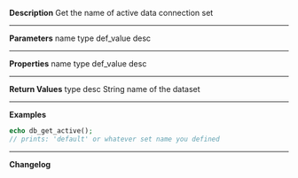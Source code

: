 **Description**
Get the name of active data connection set

--------
**Parameters**
name	type	def_value	desc


--------
**Properties**
name	type	def_value	desc


--------
**Return Values**
type	desc
String	name of the dataset

--------
**Examples**
```php
echo db_get_active();
// prints: 'default' or whatever set name you defined
```

--------
**Changelog**

